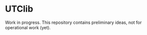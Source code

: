 # UTClib

Work in progress. This repository contains preliminary ideas, not for operational work (yet).
